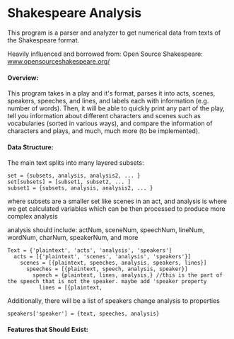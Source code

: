 # Shakespeare Analysis
This program is a parser and analyzer to get numerical data from texts of the Shakespeare format.

Heavily influenced and borrowed from:
Open Source Shakespeare:  www.opensourceshakespeare.org/

#### Overview:
This program takes in a play and it's format, parses it into acts, scenes, speakers, speeches, and lines, and labels each with information (e.g. number of words). Then, it will be able to quickly print any part of the play, tell you information about different characters and scenes such as vocabularies (sorted in various ways), and compare the information of characters and plays, and much, much more (to be implemented).

#### Data Structure:
The main text splits into many layered subsets:

    set = {subsets, analysis, analysis2, ... }
    set[subsets] = [subset1, subset2, ... ]
    subset1 = {subsets, analysis, analysis2, ... }

  where subsets are a smaller set like scenes in an act, and analysis is where we get calculated variables which can be then processed to produce more complex analysis

  analysis should include: actNum, sceneNum, speechNum, lineNum, wordNum, charNum, speakerNum, and more

    Text = {'plaintext', 'acts', 'analysis', 'speakers']
      acts = [{'plaintext', 'scenes', 'analysis', 'speakers'}]
        scenes = [{plaintext, speeches, analysis, speakers, lines}]
          speeches = [{plaintext, speech, analysis, speaker}]
            speech = {plaintext, lines, analysis,} //this is the part of the speech that is not the speaker. maybe add 'speaker property
              lines = [{plaintext,
Additionally, there will be a list of speakers
    change analysis to properties

    speakers['speaker'] = {text, speeches, analysis}

#### Features that Should Exist:
